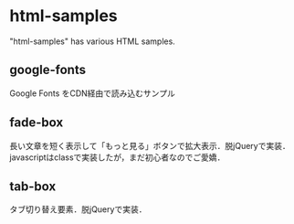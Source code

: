 # html-samples
"html-samples" has various HTML samples.

## google-fonts
Google Fonts をCDN経由で読み込むサンプル

## fade-box
長い文章を短く表示して「もっと見る」ボタンで拡大表示．脱jQueryで実装．javascriptはclassで実装したが，まだ初心者なのでご愛嬌．

## tab-box
タブ切り替え要素．脱jQueryで実装．

